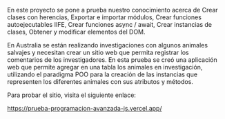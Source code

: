 En este proyecto se pone a prueba nuestro conocimiento acerca de Crear clases con herencias, Exportar
e importar módulos, Crear funciones autoejecutables IIFE, Crear funciones async / await,
Crear instancias de clases, Obtener y modificar elementos del DOM.

En Australia se están realizando investigaciones con algunos animales salvajes y necesitan
crear un sitio web que permita registrar los comentarios de los investigadores. En esta
prueba se creó una aplicación web que permite agregar en una tabla los animales en
investigación, utilizando el paradigma POO para la creación de las instancias que
representen los diferentes animales con sus atributos y métodos.

Para probar el sitio, visita el siguiente enlace:

https://prueba-programacion-avanzada-js.vercel.app/
